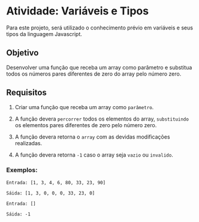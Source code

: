 # Atividade: Variáveis e Tipos

Para este projeto, será utilizado o conhecimento prévio em variáveis e seus tipos da linguagem Javascript.

## Objetivo

Desenvolver uma função que receba um array como parâmetro e substitua todos os números pares diferentes de zero do array pelo número zero.

## Requisitos

1. Criar uma função que receba um array como `parâmetro`.

2. A função devera `percorrer` todos os elementos do array, `substituindo` os elementos pares diferentes de zero pelo número zero.

3. A função devera retorna o `array` com as devidas modificações realizadas.

4. A função devera retorna `-1` caso o array seja `vazio` ou `invalido`.

### Exemplos:

```
Entrada: [1, 3, 4, 6, 80, 33, 23, 90]

Sáida: [1, 3, 0, 0, 0, 33, 23, 0]
```

```
Entrada: []

Sáida: -1
```